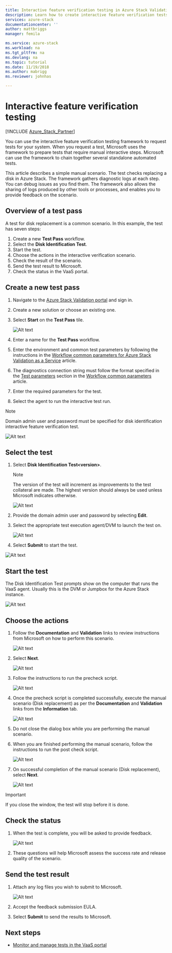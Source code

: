 ```yaml
---
title: Interactive feature verification testing in Azure Stack Validation as a Service | Microsoft Docs
description: Learn how to create interactive feature verification tests for Azure Stack with Validation as a Service.
services: azure-stack
documentationcenter: ''
author: mattbriggs
manager: femila

ms.service: azure-stack
ms.workload: na
ms.tgt_pltfrm: na
ms.devlang: na
ms.topic: tutorial
ms.date: 11/19/2018
ms.author: mabrigg
ms.reviewer: johnhas

---
```


# Interactive feature verification testing  

[!INCLUDE [Azure_Stack_Partner](./includes/azure-stack-partner-appliesto.md)]

You can use the interactive feature verification testing framework to request tests for your system. When you request a test, Microsoft uses the framework to prepare tests that require manual interactive steps. Microsoft can use the framework to chain together several standalone automated tests.

This article describes a simple manual scenario. The test checks replacing a disk in Azure Stack. The framework gathers diagnostic logs at each step. You can debug issues as you find them. The framework also allows the sharing of logs produced by other tools or processes, and enables you to provide feedback on the scenario.

## Overview of a test pass

A test for disk replacement is a common scenario. In this example, the test has seven steps:

1.  Create a new **Test Pass** workflow.
2.  Select the **Disk Identification Test**.
3.  Start the test.
4.  Choose the actions in the interactive verification scenario.
5.  Check the result of the scenario.
6.  Send the test result to Microsoft.
7.  Check the status in the VaaS portal.

## Create a new test pass

1.  Navigate to the [Azure Stack Validation portal](https://www.azurestackvalidation.com) and sign in.

2.  Create a new solution or choose an existing one.

3.  Select **Start** on the **Test Pass** tile.

    ![Alt text](media\azure-stack-vaas-interactive-feature-verification\image1.png)

4.  Enter a name for the  **Test Pass** workflow.

5.  Enter the environment and common test parameters by following the instructions in the [Workflow common parameters for Azure Stack Validation as a Service](azure-stack-vaas-parameters.md) article.

6.  The diagnostics connection string must follow the format specified in the [Test parameters](azure-stack-vaas-parameters.md#test-parameters) section in the [Workflow common parameters](azure-stack-vaas-parameters.md) article.

7.  Enter the required parameters for the test.

8.  Select the agent to run the interactive test run.

> [!Note]  
> Domain admin user and password must be specified for disk identification interactive feature verification test.

![Alt text](media\azure-stack-vaas-interactive-feature-verification\image2.png)

## Select the test

1.  Select **Disk Identification Test\<version>**.

    > [!Note]  
    > The version of the test will increment as improvements to the test collateral are made. The highest version should always be used unless Microsoft indicates otherwise.

    ![Alt text](media\azure-stack-vaas-interactive-feature-verification\image4.png)

2.  Provide the domain admin user and password by selecting **Edit**.

3.  Select the appropriate test execution agent/DVM to launch the test on.

    ![Alt text](media\azure-stack-vaas-interactive-feature-verification\image5.png)

4.  Select **Submit** to start the test.

![Alt text](media\azure-stack-vaas-interactive-feature-verification\image6.png)

## Start the test

The Disk Identification Test prompts show on the computer that runs the VaaS agent. Usually this is the DVM or Jumpbox for the Azure Stack instance.

![Alt text](media\azure-stack-vaas-interactive-feature-verification\image8.png)

## Choose the actions

1.  Follow the **Documentation** and **Validation** links to review instructions from Microsoft on how to perform this scenario.

    ![Alt text](media\azure-stack-vaas-interactive-feature-verification\image9.png)

2.  Select **Next**.

    ![Alt text](media\azure-stack-vaas-interactive-feature-verification\image10.png)

3.  Follow the instructions to run the precheck script.

    ![Alt text](media\azure-stack-vaas-interactive-feature-verification\image11.png)

4.  Once the precheck script is completed successfully, execute the manual scenario (Disk replacement) as per the **Documentation** and **Validation** links from the **Information** tab.

    ![Alt text](media\azure-stack-vaas-interactive-feature-verification\image12.png)

5.  Do not close the dialog box while you are performing the manual scenario.

6.  When you are finished performing the manual scenario, follow the instructions to run the post check script.

    ![Alt text](media\azure-stack-vaas-interactive-feature-verification\image13.png)

7.  On successful completion of the manual scenario (Disk replacement), select **Next**.

    ![Alt text](media\azure-stack-vaas-interactive-feature-verification\image14.png)

> [!Important]  
> If you close the window, the test will stop before it is done.

## Check the status

1.  When the test is complete, you will be asked to provide feedback.

    ![Alt text](media\azure-stack-vaas-interactive-feature-verification\image15.png)

2.  These questions will help Microsoft assess the success rate and release quality of the scenario.

## Send the test result

1.  Attach any log files you wish to submit to Microsoft.

    ![Alt text](media\azure-stack-vaas-interactive-feature-verification\image16.png)

2.  Accept the feedback submission EULA.

3.  Select **Submit** to send the results to Microsoft.

## Next steps

- [Monitor and manage tests in the VaaS portal](azure-stack-vaas-monitor-test.md)
